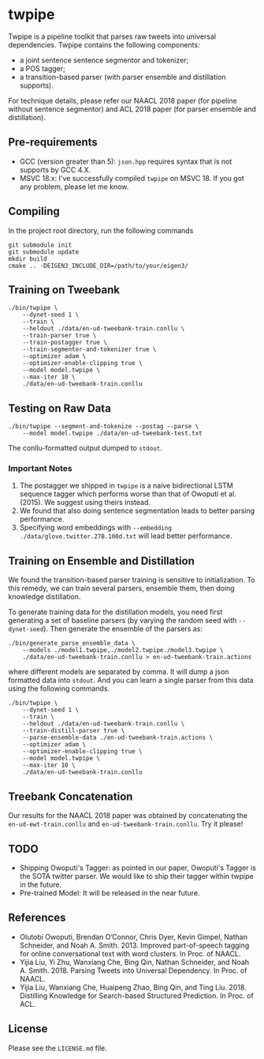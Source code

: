 twpipe
======

Twpipe is a pipeline toolkit that parses raw tweets into universal
dependencies. Twpipe contains the following components:
* a joint sentence sentence segmentor and tokenizer;
* a POS tagger;
* a transition-based parser (with parser ensemble and distillation supports).

For technique details, please refer our NAACL 2018 paper
(for pipeline without sentence segmentor) and ACL 2018 paper
(for parser ensemble and distillation).

## Pre-requirements

* GCC (version greater than 5): `json.hpp` requires syntax that is not
supports by GCC 4.X.
* MSVC 18.x: I've successfully compiled `twpipe` on MSVC 18. If you got
any problem, please let me know.

## Compiling

In the project root directory, run the following commands

```
git submodule init
git submodule update
mkdir build
cmake .. -DEIGEN3_INCLUDE_DIR=/path/to/your/eigen3/
```

## Training on Tweebank

```
./bin/twpipe \
    --dynet-seed 1 \
    --train \
    --heldout ./data/en-ud-tweebank-train.conllu \
    --train-parser true \
    --train-postagger true \
    --train-segmentor-and-tokenizer true \
    --optimizer adam \
    --optimizer-enable-clipping true \
    --model model.twpipe \
    --max-iter 10 \
    ./data/en-ud-tweebank-train.conllu
```

## Testing on Raw Data

```
./bin/twpipe --segment-and-tokenize --postag --parse \
    --model model.twpipe ./data/en-ud-tweebank-test.txt
```

The conllu-formatted output dumped to `stdout`.

### Important Notes

1. The postagger we shipped in `twpipe` is a naive bidirectional
 LSTM sequence tagger which performs worse than that of
 Owoputi et al. (2015). We suggest using theirs instead.
2. We found that also doing sentence segmentation leads to
 better parsing performance.
3. Specifying word embeddings with `--embedding ./data/glove.twitter.27B.100d.txt`
 will lead better performance.


## Training on Ensemble and Distillation

We found the transition-based parser training is sensitive to initialization.
To this remedy, we can train several parsers, ensemble them, then doing
knowledge distillation.

To generate training data for the distillation models, you
need first generating a set of baseline parsers (by varying
the random seed with `--dynet-seed`). Then generate the ensemble
of the parsers as:

```
./bin/generate_parse_ensemble_data \
    --models ./model1.twpipe,./model2.twpipe./model3.twpipe \
    ./data/en-ud-tweebank-train.conllu > en-ud-tweebank-train.actions
```
where different models are separated by comma.
It will dump a json formatted data into `stdout`.
And you can learn a single parser from this data using
the following commands.
```
./bin/twpipe \
    --dynet-seed 1 \
    --train \
    --heldout ./data/en-ud-tweebank-train.conllu \
    --train-distill-parser true \
    --parse-ensemble-data ./en-ud-tweebank-train.actions \
    --optimizer adam \
    --optimizer-enable-clipping true \
    --model model.twpipe \
    --max-iter 10 \
    ./data/en-ud-tweebank-train.conllu
```

## Treebank Concatenation

Our results for the NAACL 2018 paper was obtained by concatenating
the `en-ud-ewt-train.conllu` and `en-ud-tweebank-train.conllu`.
Try it please!

## TODO

* Shipping Owoputi's Tagger:
 as pointed in our paper, Owoputi's Tagger is the SOTA twitter parser.
 We would like to ship their tagger within twpipe in the future.
* Pre-trained Model:
 It will be released in the near future.


## References

* Olutobi Owoputi, Brendan O’Connor, Chris Dyer, Kevin Gimpel, Nathan Schneider, and Noah A. Smith. 2013. Improved part-of-speech tagging for online conversational text with word clusters. In Proc. of NAACL.
* Yijia Liu, Yi Zhu, Wanxiang Che, Bing Qin, Nathan Schneider, and Noah A. Smith. 2018. Parsing Tweets into Universal Dependency. In Proc. of NAACL.
* Yijia Liu, Wanxiang Che, Huaipeng Zhao, Bing Qin, and Ting Liu. 2018. Distilling Knowledge for Search-based Structured Prediction. In Proc. of ACL.
## License

Please see the `LICENSE.md` file.
